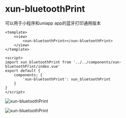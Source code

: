 # xun-bluetoothPrint

可以用于小程序和uniapp app的蓝牙打印通用版本

```
<template>
    <view>
        <xun-bluetoothPrint></xun-bluetoothPrint>
    </view>
</template>

<script>
import xun_bluetoothPrint from '../../components/xun-bluetoothPrint/index.vue'
export default {
    components: {
        'xun-bluetoothPrint': xun_bluetoothPrint
    }
}
</script>
```
![xun-bluetoothPrint](https://img-cdn-aliyun.dcloud.net.cn/stream/plugin_screens/26f0f2e0-eca5-11eb-a621-b13ad19fe9cb_0.jpg?v=1627148172)

![xun-bluetoothPrint](https://img-cdn-aliyun.dcloud.net.cn/stream/plugin_screens/26f0f2e0-eca5-11eb-a621-b13ad19fe9cb_1.jpg?v=1627148175)
